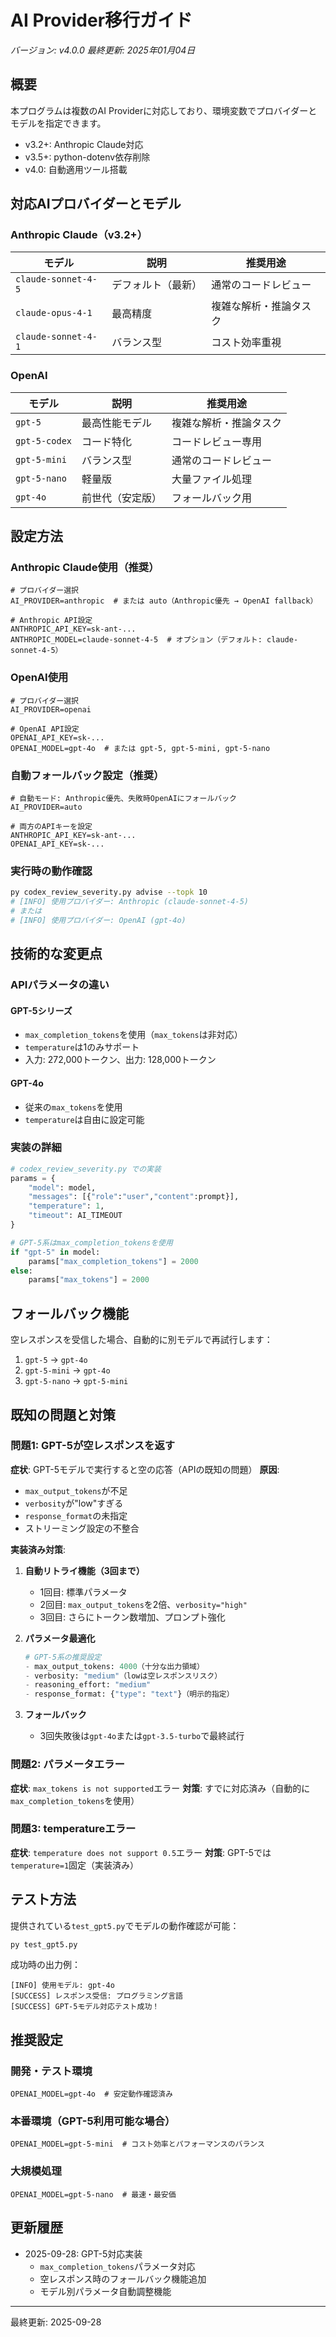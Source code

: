 # AI Provider移行ガイド

*バージョン: v4.0.0*
*最終更新: 2025年01月04日*

## 概要
本プログラムは複数のAI Providerに対応しており、環境変数でプロバイダーとモデルを指定できます。
- v3.2+: Anthropic Claude対応
- v3.5+: python-dotenv依存削除
- v4.0: 自動適用ツール搭載

## 対応AIプロバイダーとモデル

### Anthropic Claude（v3.2+）
| モデル | 説明 | 推奨用途 |
|--------|------|----------|
| `claude-sonnet-4-5` | デフォルト（最新） | 通常のコードレビュー |
| `claude-opus-4-1` | 最高精度 | 複雑な解析・推論タスク |
| `claude-sonnet-4-1` | バランス型 | コスト効率重視 |

### OpenAI
| モデル | 説明 | 推奨用途 |
|--------|------|----------|
| `gpt-5` | 最高性能モデル | 複雑な解析・推論タスク |
| `gpt-5-codex` | コード特化 | コードレビュー専用 |
| `gpt-5-mini` | バランス型 | 通常のコードレビュー |
| `gpt-5-nano` | 軽量版 | 大量ファイル処理 |
| `gpt-4o` | 前世代（安定版） | フォールバック用 |

## 設定方法

### Anthropic Claude使用（推奨）
```.env
# プロバイダー選択
AI_PROVIDER=anthropic  # または auto（Anthropic優先 → OpenAI fallback）

# Anthropic API設定
ANTHROPIC_API_KEY=sk-ant-...
ANTHROPIC_MODEL=claude-sonnet-4-5  # オプション（デフォルト: claude-sonnet-4-5）
```

### OpenAI使用
```.env
# プロバイダー選択
AI_PROVIDER=openai

# OpenAI API設定
OPENAI_API_KEY=sk-...
OPENAI_MODEL=gpt-4o  # または gpt-5, gpt-5-mini, gpt-5-nano
```

### 自動フォールバック設定（推奨）
```.env
# 自動モード: Anthropic優先、失敗時OpenAIにフォールバック
AI_PROVIDER=auto

# 両方のAPIキーを設定
ANTHROPIC_API_KEY=sk-ant-...
OPENAI_API_KEY=sk-...
```

### 実行時の動作確認
```bash
py codex_review_severity.py advise --topk 10
# [INFO] 使用プロバイダー: Anthropic (claude-sonnet-4-5)
# または
# [INFO] 使用プロバイダー: OpenAI (gpt-4o)
```

## 技術的な変更点

### APIパラメータの違い

#### GPT-5シリーズ
- `max_completion_tokens`を使用（`max_tokens`は非対応）
- `temperature`は1のみサポート
- 入力: 272,000トークン、出力: 128,000トークン

#### GPT-4o
- 従来の`max_tokens`を使用
- `temperature`は自由に設定可能

### 実装の詳細
```python
# codex_review_severity.py での実装
params = {
    "model": model,
    "messages": [{"role":"user","content":prompt}],
    "temperature": 1,
    "timeout": AI_TIMEOUT
}

# GPT-5系はmax_completion_tokensを使用
if "gpt-5" in model:
    params["max_completion_tokens"] = 2000
else:
    params["max_tokens"] = 2000
```

## フォールバック機能

空レスポンスを受信した場合、自動的に別モデルで再試行します：

1. `gpt-5` → `gpt-4o`
2. `gpt-5-mini` → `gpt-4o`
3. `gpt-5-nano` → `gpt-5-mini`

## 既知の問題と対策

### 問題1: GPT-5が空レスポンスを返す
**症状**: GPT-5モデルで実行すると空の応答（APIの既知の問題）
**原因**:
- `max_output_tokens`が不足
- `verbosity`が"low"すぎる
- `response_format`の未指定
- ストリーミング設定の不整合

**実装済み対策**:
1. **自動リトライ機能（3回まで）**
   - 1回目: 標準パラメータ
   - 2回目: `max_output_tokens`を2倍、`verbosity="high"`
   - 3回目: さらにトークン数増加、プロンプト強化

2. **パラメータ最適化**
   ```python
   # GPT-5系の推奨設定
   - max_output_tokens: 4000（十分な出力領域）
   - verbosity: "medium"（lowは空レスポンスリスク）
   - reasoning_effort: "medium"
   - response_format: {"type": "text"}（明示的指定）
   ```

3. **フォールバック**
   - 3回失敗後は`gpt-4o`または`gpt-3.5-turbo`で最終試行

### 問題2: パラメータエラー
**症状**: `max_tokens is not supported`エラー
**対策**: すでに対応済み（自動的に`max_completion_tokens`を使用）

### 問題3: temperatureエラー
**症状**: `temperature does not support 0.5`エラー
**対策**: GPT-5では`temperature=1`固定（実装済み）

## テスト方法

提供されている`test_gpt5.py`でモデルの動作確認が可能：

```bash
py test_gpt5.py
```

成功時の出力例：
```
[INFO] 使用モデル: gpt-4o
[SUCCESS] レスポンス受信: プログラミング言語
[SUCCESS] GPT-5モデル対応テスト成功！
```

## 推奨設定

### 開発・テスト環境
```env
OPENAI_MODEL=gpt-4o  # 安定動作確認済み
```

### 本番環境（GPT-5利用可能な場合）
```env
OPENAI_MODEL=gpt-5-mini  # コスト効率とパフォーマンスのバランス
```

### 大規模処理
```env
OPENAI_MODEL=gpt-5-nano  # 最速・最安価
```

## 更新履歴

- 2025-09-28: GPT-5対応実装
  - `max_completion_tokens`パラメータ対応
  - 空レスポンス時のフォールバック機能追加
  - モデル別パラメータ自動調整機能

---
最終更新: 2025-09-28